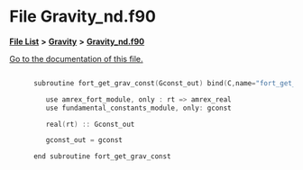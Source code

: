 
# File Gravity\_nd.f90

[**File List**](files.md) **>** [**Gravity**](dir_fdbf5007869eac89a42b1cd44aeda050.md) **>** [**Gravity\_nd.f90**](Gravity__nd_8f90.md)

[Go to the documentation of this file.](Gravity__nd_8f90.md) 


````cpp

      subroutine fort_get_grav_const(Gconst_out) bind(C,name="fort_get_grav_const")

         use amrex_fort_module, only : rt => amrex_real
         use fundamental_constants_module, only: gconst

         real(rt) :: Gconst_out

         gconst_out = gconst

      end subroutine fort_get_grav_const

````

